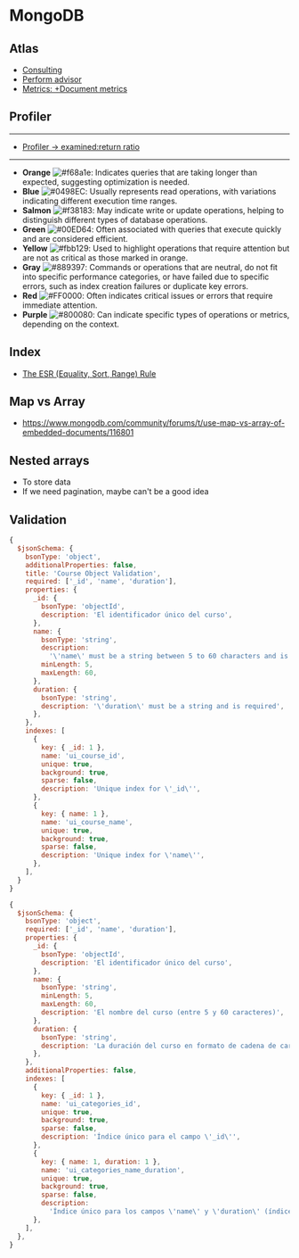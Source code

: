 # MongoDB

## Atlas

- [Consulting]()
- [Perform advisor](https://cloud.mongodb.com/v2/61ba10a74465e17aa31e97cf#metrics/replicaSet/61ba12eaa5284b193982b5de/advisor)
- [Metrics: +Document metrics](https://cloud.mongodb.com/v2/61ba10a74465e17aa31e97cf#host/replicaSet/61ba12eaa5284b193982b5de)

## Profiler

---
- [Profiler -> examined:return ratio](https://cloud.mongodb.com/v2/61ba10a74465e17aa31e97cf#metrics/replicaSet/61ba12eaa5284b193982b5de/profiler)
---
- **Orange** ![#f68a1e](https://via.placeholder.com/15/f68a1e/000000?text=+): Indicates queries that are taking longer than expected, suggesting optimization is needed.
- **Blue** ![#0498EC](https://via.placeholder.com/15/0498EC/000000?text=+): Usually represents read operations, with variations indicating different execution time ranges.
- **Salmon** ![#f38183](https://via.placeholder.com/15/f38183/000000?text=+): May indicate write or update operations, helping to distinguish different types of database operations.
- **Green** ![#00ED64](https://via.placeholder.com/15/00ED64/000000?text=+): Often associated with queries that execute quickly and are considered efficient.
- **Yellow** ![#fbb129](https://via.placeholder.com/15/fbb129/000000?text=+): Used to highlight operations that require attention but are not as critical as those marked in orange.
- **Gray** ![#889397](https://via.placeholder.com/15/889397/000000?text=+): Commands or operations that are neutral, do not fit into specific performance categories, or have failed due to specific errors, such as index creation failures or duplicate key errors.
- **Red** ![#FF0000](https://via.placeholder.com/15/FF0000/000000?text=+): Often indicates critical issues or errors that require immediate attention.
- **Purple** ![#800080](https://via.placeholder.com/15/800080/000000?text=+): Can indicate specific types of operations or metrics, depending on the context.


## Index

- [The ESR (Equality, Sort, Range) Rule](https://www.mongodb.com/docs/upcoming/tutorial/equality-sort-range-rule/)

## Map vs Array

- https://www.mongodb.com/community/forums/t/use-map-vs-array-of-embedded-documents/116801

## Nested arrays

- To store data
- If we need pagination, maybe can't be a good idea

## Validation

```js
{
  $jsonSchema: {
    bsonType: 'object',
    additionalProperties: false,
    title: 'Course Object Validation',
    required: ['_id', 'name', 'duration'],
    properties: {
      _id: {
        bsonType: 'objectId',
        description: 'El identificador único del curso',
      },
      name: {
        bsonType: 'string',
        description:
          '\'name\' must be a string between 5 to 60 characters and is required',
        minLength: 5,
        maxLength: 60,
      },
      duration: {
        bsonType: 'string',
        description: '\'duration\' must be a string and is required',
      },
    },
    indexes: [
      {
        key: { _id: 1 },
        name: 'ui_course_id',
        unique: true,
        background: true,
        sparse: false,
        description: 'Unique index for \'_id\'',
      },
      {
        key: { name: 1 },
        name: 'ui_course_name',
        unique: true,
        background: true,
        sparse: false,
        description: 'Unique index for \'name\'',
      },
    ],
  }
}
```

```js
{
  $jsonSchema: {
    bsonType: 'object',
    required: ['_id', 'name', 'duration'],
    properties: {
      _id: {
        bsonType: 'objectId',
        description: 'El identificador único del curso',
      },
      name: {
        bsonType: 'string',
        minLength: 5,
        maxLength: 60,
        description: 'El nombre del curso (entre 5 y 60 caracteres)',
      },
      duration: {
        bsonType: 'string',
        description: 'La duración del curso en formato de cadena de caracteres',
      },
    },
    additionalProperties: false,
    indexes: [
      {
        key: { _id: 1 },
        name: 'ui_categories_id',
        unique: true,
        background: true,
        sparse: false,
        description: 'Índice único para el campo \'_id\'',
      },
      {
        key: { name: 1, duration: 1 },
        name: 'ui_categories_name_duration',
        unique: true,
        background: true,
        sparse: false,
        description:
          'Índice único para los campos \'name\' y \'duration\' (índice compuesto)',
      },
    ],
  },
}
```

